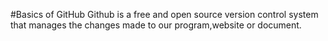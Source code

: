#Basics of GitHub
  Github is a free and open source version control system that manages the changes made to our program,website or document.
